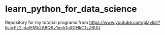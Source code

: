 # learn_python_for_data_science
Repository for my tutorial programs from https://www.youtube.com/playlist?list=PL2-dafEMk2A6QKz1mrk1uIGfHkC1zZ6UU
